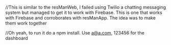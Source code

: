 //This is similar to the resManWeb, I failed using Twilio a chatting messaging system but managed to get it to work with Firebase. This is one that works with Firebase and corroborates with resManApp. The idea was to make them work together

//Oh yeah, to run it do a npm install. Use a@a.com, 123456 for the dashboard
